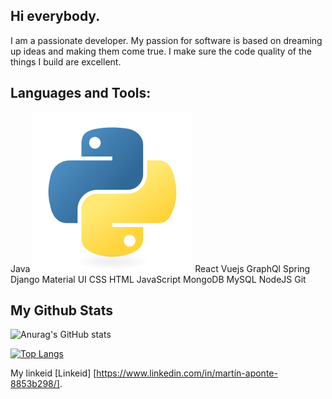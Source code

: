 ## Hi everybody.

I am a passionate developer. My passion for software is based on dreaming up ideas and making them come true. I make sure the code quality of the things I build are excellent.

## Languages and Tools:
Java  ![This is an image](https://github.com/ArielXL/ArielXL/blob/90f34e14d3b362f49420b10370502f175b767be8/img/python.svg)  React  Vuejs  GraphQl  Spring  Django  Material UI  CSS  HTML  JavaScript  MongoDB  MySQL  NodeJS  Git 

## My Github Stats
![Anurag's GitHub stats](https://github-readme-stats.vercel.app/api?username=mart1nap&show_icons=true&theme=radical)

[![Top Langs](https://github-readme-stats.vercel.app/api/top-langs/?username=mart1nap&layout=compact)](https://github.com/anuraghazra/github-readme-stats)

My linkeid [Linkeid] [https://www.linkedin.com/in/martín-aponte-8853b298/].
